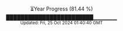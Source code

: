 <p align="center">
⏳Year Progress (81.44 %) <br>
████████████████████████▁▁▁▁▁▁ <br>
<sub>Updated: Fri, 25 Oct 2024 01:40:40 GMT</sub>
</p>

